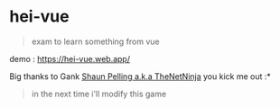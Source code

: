 # hei-vue

> exam to learn something from vue

demo : https://hei-vue.web.app/

Big thanks to Gank [Shaun Pelling a.k.a TheNetNinja](https://twitter.com/thenetninjauk)
you kick me out :*

> in the next time i'll modify this game

